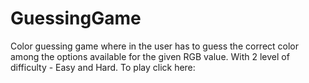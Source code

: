 # GuessingGame
Color guessing game where in the user has to guess the correct color among the options available for the given RGB value.  With 2 level of difficulty - Easy and Hard.
To play click here: 
